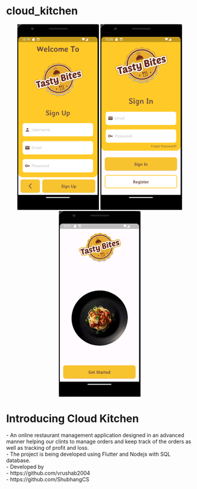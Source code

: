 # cloud_kitchen

<div>
  <center>
<img src="https://github.com/Shubhangcs/cloud-kitchen-app/blob/master/refs/Screenshot%20from%202024-01-27%2012-20-37.png" height="500">
<img src="https://github.com/Shubhangcs/cloud-kitchen-app/blob/master/refs/Screenshot%20from%202024-01-27%2012-20-50.png" height="500">
<img src="https://github.com/Shubhangcs/cloud-kitchen-app/blob/master/refs/Screenshot%20from%202024-01-27%2012-21-17.png" height="500">
  </center>
</div>
<h1> Introducing Cloud Kitchen </h1>
- An online restaurant management application designed in an advanced manner helping our clints to manage orders and keep track of the orders as well as tracking of profit and loss.
<br>
- The project is being developed using Flutter and Nodejs with SQL database.
<br>
- Developed by
<br>
- https://github.com/vrushab2004
<br>
- https://github.com/ShubhangCS
